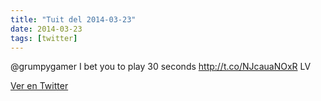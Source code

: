 ```yaml
---
title: "Tuit del 2014-03-23"
date: 2014-03-23
tags: [twitter]
---
```


@grumpygamer I bet you to play 30 seconds http://t.co/NJcauaNOxR LV



[Ver en Twitter](https://twitter.com/i/web/status/447536616538918912)
